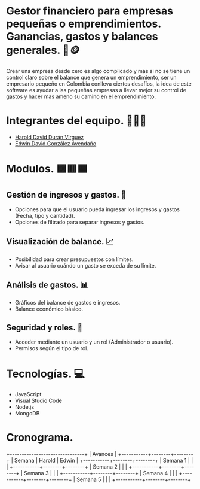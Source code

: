 
# Gestor financiero para empresas pequeñas o emprendimientos. Ganancias, gastos y balances generales. 🏦🪙 

Crear una empresa desde cero es algo complicado y más si no se tiene un control claro sobre el balance que genera un emprendimiento, ser un empresario pequeño en Colombia conlleva ciertos desafíos, la idea de este software es ayudar a las pequeñas empresas a llevar mejor su control de gastos y hacer mas ameno su camino en el emprendimiento.

# Integrantes del equipo. 🧑‍💻🔧

- [Harold David Durán Virguez](https://github.com/Hardur17)
- [Edwin David González Avendaño](https://github.com/Edwinahhh)

# Modulos. 🟪🟥🟧

## Gestión de ingresos y gastos. 💸
- Opciones para que el usuario pueda ingresar los ingresos y gastos (Fecha, tipo y cantidad).
- Opciones de filtrado para separar ingresos y gastos.

## Visualización de balance. 📈
- Posibilidad para crear presupuestos con límites.
- Avisar al usuario cuándo un gasto se exceda de su límite.

## Análisis de gastos. 📊
- Gráficos del balance de gastos e ingresos.
- Balance económico básico.

## Seguridad y roles. 🔐
- Acceder mediante un usuario y un rol (Administrador o usuario).
- Permisos según el tipo de rol.

# Tecnologías. 💻
- JavaScript
- Visual Studio Code
- Node.js
- MongoDB

# Cronograma.

+-------------------------------+
|           Avances             |
+-----------+--------+--------+
| Semana    | Harold | Edwin  |
+-----------+--------+--------+
| Semana 1  |        |        |
+-----------+--------+--------+
| Semana 2  |        |        |
+-----------+--------+--------+
| Semana 3  |        |        |
+-----------+--------+--------+
| Semana 4  |        |        |
+-----------+--------+--------+
| Semana 5  |        |        |
+-----------+--------+--------+

